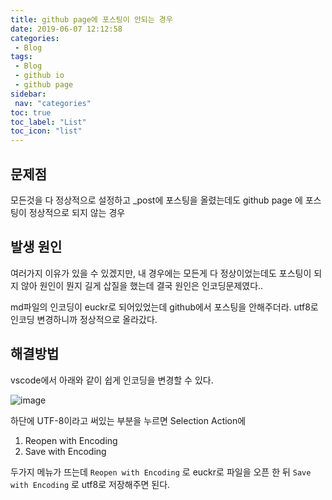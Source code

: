 ```yaml
---
title: github page에 포스팅이 안되는 경우
date: 2019-06-07 12:12:58
categories: 
 - Blog
tags: 
 - Blog
 - github io
 - github page
sidebar:
 nav: "categories"
toc: true
toc_label: "List"
toc_icon: "list"
---
```


## 문제점

모든것을 다 정상적으로 설정하고 _post에 포스팅을 올렸는데도
github page 에 포스팅이 정상적으로 되지 않는 경우


## 발생 원인

여러가지 이유가 있을 수 있겠지만,
내 경우에는 모든게 다 정상이었는데도 포스팅이 되지 않아
원인이 뭔지 길게 삽질을 했는데
결국 원인은 인코딩문제였다.. 

md파일의 인코딩이 euckr로 되어있었는데 github에서 포스팅을 안해주더라. 
utf8로 인코딩 변경하니까 정상적으로 올라갔다.

## 해결방법 

vscode에서 아래와 같이 쉽게 인코딩을 변경할 수 있다.


![image](https://www.moongchi.dev/wp-content/images/2019-06-07.png)

하단에 UTF-8이라고 써있는 부분을 누르면 Selection Action에 
1. Reopen with Encoding
2. Save with Encoding

두가지 메뉴가 뜨는데 
`Reopen with Encoding` 로 euckr로 파일을 오픈 한 뒤
`Save with Encoding` 로 utf8로 저장해주면 된다. 
